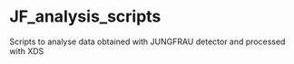 # JF_analysis_scripts
Scripts to analyse data obtained with JUNGFRAU detector and processed with XDS

